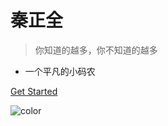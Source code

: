 <!-- _coverpage.md -->

<!--![logo](_media/icon.svg) -->

# 秦正全</small>

> 你知道的越多，你不知道的越多

- 一个平凡的小码农

[Get Started](README.md)

<!-- [GitHub](https://github.com/qinzhengquan)
     [编程技术](编程技术/README.md)
     [读书笔记](读书笔记/README.md)
     [个人资料](README.md) -->

<!-- 背景色 -->
![color](#f0f0f0)
